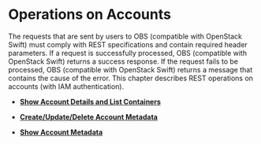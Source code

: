 # Operations on Accounts<a name="obs_03_0015"></a>

The requests that are sent by users to OBS \(compatible with OpenStack Swift\) must comply with REST specifications and contain required header parameters. If a request is successfully processed, OBS \(compatible with OpenStack Swift\) returns a success response. If the request fails to be processed, OBS \(compatible with OpenStack Swift\) returns a message that contains the cause of the error. This chapter describes REST operations on accounts \(with IAM authentication\).

-   **[Show Account Details and List Containers](show-account-details-and-list-containers.md)**  

-   **[Create/Update/Delete Account Metadata](create-update-delete-account-metadata.md)**  

-   **[Show Account Metadata](show-account-metadata.md)**  


